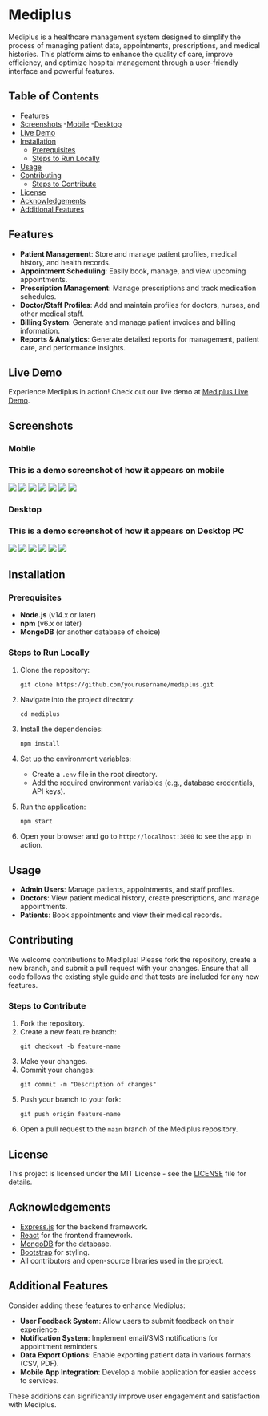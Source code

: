 # Mediplus

Mediplus is a healthcare management system designed to simplify the process of managing patient data, appointments, prescriptions, and medical histories. This platform aims to enhance the quality of care, improve efficiency, and optimize hospital management through a user-friendly interface and powerful features.

## Table of Contents

- [Features](#features)
- [Screenshots](#screenshots)
  -[Mobile](#mobile)
  -[Desktop](#desktop)   
- [Live Demo](#live-demo)
- [Installation](#installation)
  - [Prerequisites](#prerequisites)
  - [Steps to Run Locally](#steps-to-run-locally)
- [Usage](#usage)
- [Contributing](#contributing)
  - [Steps to Contribute](#steps-to-contribute)
- [License](#license)
- [Acknowledgements](#acknowledgements)
- [Additional Features](#additional-features)


## Features

- **Patient Management**: Store and manage patient profiles, medical history, and health records.
- **Appointment Scheduling**: Easily book, manage, and view upcoming appointments.
- **Prescription Management**: Manage prescriptions and track medication schedules.
- **Doctor/Staff Profiles**: Add and maintain profiles for doctors, nurses, and other medical staff.
- **Billing System**: Generate and manage patient invoices and billing information.
- **Reports & Analytics**: Generate detailed reports for management, patient care, and performance insights.

## Live Demo

Experience Mediplus in action! Check out our live demo at [Mediplus Live Demo](https://mediplus-phi.vercel.app).

## Screenshots
### Mobile
### This is a demo screenshot of how it appears on mobile
![](https://github.com/Mmabiaa/mediplus/blob/main/screenshots/s7.jpg)
![](https://github.com/Mmabiaa/mediplus/blob/main/screenshots/s6.jpg)
![](https://github.com/Mmabiaa/mediplus/blob/main/screenshots/s5.jpg)
![](https://github.com/Mmabiaa/mediplus/blob/main/screenshots/s4.jpg)
![](https://github.com/Mmabiaa/mediplus/blob/main/screenshots/s3.jpg)
![](https://github.com/Mmabiaa/mediplus/blob/main/screenshots/s2.jpg)
![](https://github.com/Mmabiaa/mediplus/blob/main/screenshots/s1.jpg)


### Desktop
### This is a demo screenshot of how it appears on Desktop PC
![](https://github.com/Mmabiaa/mediplus/blob/main/screenshots/Screenshot20%(24).jpg)
![](https://github.com/Mmabiaa/mediplus/blob/main/screenshots/Screenshot20%(25).jpg)
![](https://github.com/Mmabiaa/mediplus/blob/main/screenshots/Screenshot20%(26).jpg)
![](https://github.com/Mmabiaa/mediplus/blob/main/screenshots/Screenshot20%(27).jpg)
![](https://github.com/Mmabiaa/mediplus/blob/main/screenshots/Screenshot20%(28).jpg)
![](https://github.com/Mmabiaa/mediplus/blob/main/screenshots/Screenshot20%(29).jpg)



## Installation

### Prerequisites

- **Node.js** (v14.x or later)
- **npm** (v6.x or later)
- **MongoDB** (or another database of choice)

### Steps to Run Locally

1. Clone the repository:
    ```
    git clone https://github.com/yourusername/mediplus.git
    ```

2. Navigate into the project directory:
    ```
    cd mediplus
    ```

3. Install the dependencies:
    ```
    npm install
    ```

4. Set up the environment variables:
    - Create a `.env` file in the root directory.
    - Add the required environment variables (e.g., database credentials, API keys).

5. Run the application:
    ```
    npm start
    ```

6. Open your browser and go to `http://localhost:3000` to see the app in action.

## Usage

- **Admin Users**: Manage patients, appointments, and staff profiles.
- **Doctors**: View patient medical history, create prescriptions, and manage appointments.
- **Patients**: Book appointments and view their medical records.

## Contributing

We welcome contributions to Mediplus! Please fork the repository, create a new branch, and submit a pull request with your changes. Ensure that all code follows the existing style guide and that tests are included for any new features.

### Steps to Contribute

1. Fork the repository.
2. Create a new feature branch:
    ```
    git checkout -b feature-name
    ```
3. Make your changes.
4. Commit your changes:
    ```
    git commit -m "Description of changes"
    ```
5. Push your branch to your fork:
    ```
    git push origin feature-name
    ```
6. Open a pull request to the `main` branch of the Mediplus repository.

## License

This project is licensed under the MIT License - see the [LICENSE](LICENSE) file for details.

## Acknowledgements

- [Express.js](https://expressjs.com/) for the backend framework.
- [React](https://reactjs.org/) for the frontend framework.
- [MongoDB](https://www.mongodb.com/) for the database.
- [Bootstrap](https://getbootstrap.com/) for styling.
- All contributors and open-source libraries used in the project.

## Additional Features

Consider adding these features to enhance Mediplus:

- **User Feedback System**: Allow users to submit feedback on their experience.
- **Notification System**: Implement email/SMS notifications for appointment reminders.
- **Data Export Options**: Enable exporting patient data in various formats (CSV, PDF).
- **Mobile App Integration**: Develop a mobile application for easier access to services.

These additions can significantly improve user engagement and satisfaction with Mediplus.
